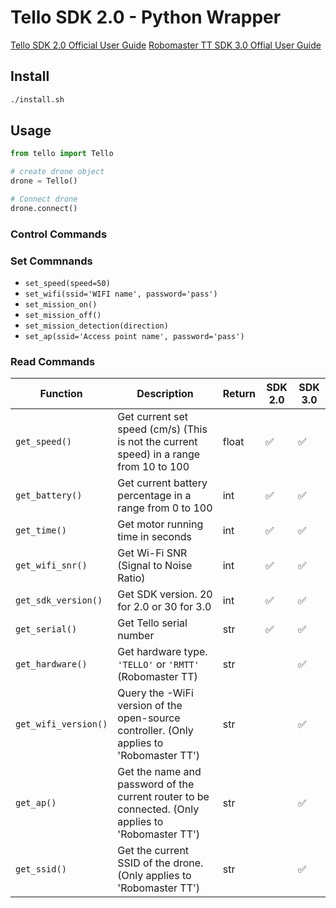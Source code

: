 # Tello SDK 2.0 - Python Wrapper

[Tello SDK 2.0 Official User Guide](https://dl-cdn.ryzerobotics.com/downloads/Tello/Tello%20SDK%202.0%20User%20Guide.pdf)
[Robomaster TT SDK 3.0 Offial User Guide](https://dl.djicdn.com/downloads/RoboMaster+TT/Tello_SDK_3.0_User_Guide_en.pdf)

## Install

```bash
./install.sh
```

## Usage

```python
from tello import Tello

# create drone object
drone = Tello()

# Connect drone
drone.connect()
```

### Control Commands


### Set Commnands


- `set_speed(speed=50)`
- `set_wifi(ssid='WIFI name', password='pass')`
- `set_mission_on()`
- `set_mission_off()`
- `set_mission_detection(direction)`
- `set_ap(ssid='Access point name', password='pass')`

### Read Commands

| Function             | Description                                                                                        | Return | SDK 2.0 | SDK 3.0 |
| -------------------- | -------------------------------------------------------------------------------------------------- | ------ | ------- | ------- |
| `get_speed()`        | Get current set speed (cm/s) (This is not the current speed) in a range from 10 to 100             | float  | ✅      | ✅      |
| `get_battery()`      | Get current battery percentage in a range from 0 to 100                                            | int    | ✅      | ✅      |
| `get_time()`         | Get motor running time in seconds                                                                  | int    | ✅      | ✅      |
| `get_wifi_snr()`     | Get Wi-Fi SNR (Signal to Noise Ratio)                                                              | int    | ✅      | ✅      |
| `get_sdk_version()`  | Get SDK version. 20 for 2.0 or 30 for 3.0                                                          | int    | ✅      | ✅      |
| `get_serial()`       | Get Tello serial number                                                                            | str    | ✅      | ✅      |
| `get_hardware()`     | Get hardware type. `'TELLO'` or `'RMTT'` (Robomaster TT)                                           | str    |         | ✅      |
| `get_wifi_version()` | Query the -WiFi version of the open-source controller. (Only applies to 'Robomaster TT')           | str    |         | ✅      |
| `get_ap()`           | Get the name and password of the current router to be connected. (Only applies to 'Robomaster TT') | str    |         | ✅      |
| `get_ssid()`         | Get the current SSID of the drone. (Only applies to 'Robomaster TT')                               | str    |         | ✅      |
